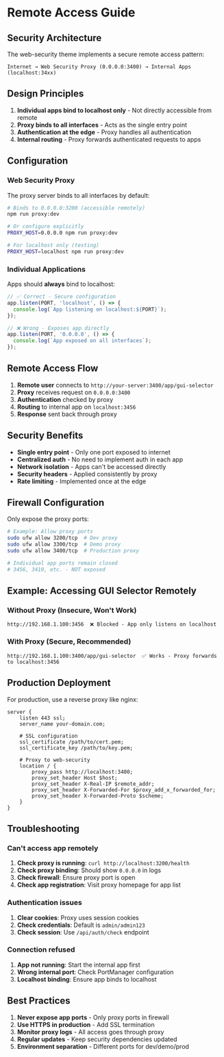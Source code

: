 # Remote Access Guide

## Security Architecture

The web-security theme implements a secure remote access pattern:

```
Internet → Web Security Proxy (0.0.0.0:3400) → Internal Apps (localhost:34xx)
```

## Design Principles

1. **Individual apps bind to localhost only** - Not directly accessible from remote
2. **Proxy binds to all interfaces** - Acts as the single entry point
3. **Authentication at the edge** - Proxy handles all authentication
4. **Internal routing** - Proxy forwards authenticated requests to apps

## Configuration

### Web Security Proxy

The proxy server binds to all interfaces by default:

```bash
# Binds to 0.0.0.0:3200 (accessible remotely)
npm run proxy:dev

# Or configure explicitly
PROXY_HOST=0.0.0.0 npm run proxy:dev

# For localhost only (testing)
PROXY_HOST=localhost npm run proxy:dev
```

### Individual Applications

Apps should **always** bind to localhost:

```typescript
// ✅ Correct - Secure configuration
app.listen(PORT, 'localhost', () => {
  console.log(`App listening on localhost:${PORT}`);
});

// ❌ Wrong - Exposes app directly
app.listen(PORT, '0.0.0.0', () => {
  console.log(`App exposed on all interfaces`);
});
```

## Remote Access Flow

1. **Remote user** connects to `http://your-server:3400/app/gui-selector`
2. **Proxy** receives request on `0.0.0.0:3400`
3. **Authentication** checked by proxy
4. **Routing** to internal app on `localhost:3456`
5. **Response** sent back through proxy

## Security Benefits

- **Single entry point** - Only one port exposed to internet
- **Centralized auth** - No need to implement auth in each app
- **Network isolation** - Apps can't be accessed directly
- **Security headers** - Applied consistently by proxy
- **Rate limiting** - Implemented once at the edge

## Firewall Configuration

Only expose the proxy ports:

```bash
# Example: Allow proxy ports
sudo ufw allow 3200/tcp  # Dev proxy
sudo ufw allow 3300/tcp  # Demo proxy  
sudo ufw allow 3400/tcp  # Production proxy

# Individual app ports remain closed
# 3456, 3410, etc. - NOT exposed
```

## Example: Accessing GUI Selector Remotely

### Without Proxy (Insecure, Won't Work)
```
http://192.168.1.100:3456  ❌ Blocked - App only listens on localhost
```

### With Proxy (Secure, Recommended)
```
http://192.168.1.100:3400/app/gui-selector  ✅ Works - Proxy forwards to localhost:3456
```

## Production Deployment

For production, use a reverse proxy like nginx:

```nginx
server {
    listen 443 ssl;
    server_name your-domain.com;
    
    # SSL configuration
    ssl_certificate /path/to/cert.pem;
    ssl_certificate_key /path/to/key.pem;
    
    # Proxy to web-security
    location / {
        proxy_pass http://localhost:3400;
        proxy_set_header Host $host;
        proxy_set_header X-Real-IP $remote_addr;
        proxy_set_header X-Forwarded-For $proxy_add_x_forwarded_for;
        proxy_set_header X-Forwarded-Proto $scheme;
    }
}
```

## Troubleshooting

### Can't access app remotely

1. **Check proxy is running**: `curl http://localhost:3200/health`
2. **Check proxy binding**: Should show `0.0.0.0` in logs
3. **Check firewall**: Ensure proxy port is open
4. **Check app registration**: Visit proxy homepage for app list

### Authentication issues

1. **Clear cookies**: Proxy uses session cookies
2. **Check credentials**: Default is `admin/admin123`
3. **Check session**: Use `/api/auth/check` endpoint

### Connection refused

1. **App not running**: Start the internal app first
2. **Wrong internal port**: Check PortManager configuration
3. **Localhost binding**: Ensure app binds to localhost

## Best Practices

1. **Never expose app ports** - Only proxy ports in firewall
2. **Use HTTPS in production** - Add SSL termination
3. **Monitor proxy logs** - All access goes through proxy
4. **Regular updates** - Keep security dependencies updated
5. **Environment separation** - Different ports for dev/demo/prod